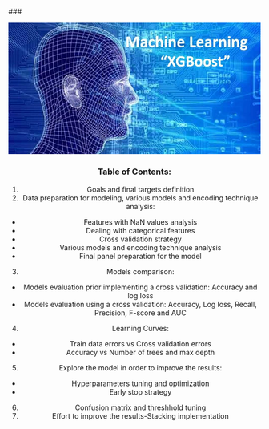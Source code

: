 ###<center>
<img src="xgboost2.JPG">

### Table of Contents:
1. Goals and final targets definition
2. Data preparation for modeling, various models and encoding technique	analysis:
  - Features with NaN values analysis
  - Dealing with categorical features
  - Cross validation strategy
  - Various models and encoding technique analysis
  - Final panel preparation for the model
3. Models comparison:
  - Models evaluation prior implementing a cross validation: Accuracy and log loss 
  - Models evaluation using a cross validation: Accuracy, Log loss, Recall, Precision, F-score and AUC
4. Learning Curves:
  - Train data errors vs Cross validation errors
  - Accuracy vs Number of trees and max depth 
5. Explore the model in order to improve the results:
  - Hyperparameters tuning and optimization
  - Early stop strategy
6. Confusion matrix and threshhold tuning
7. Effort to improve the results-Stacking implementation
